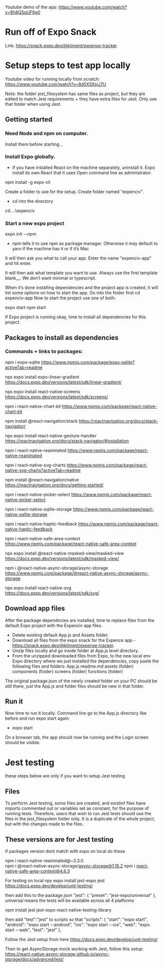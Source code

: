 Youtube demo of the app: https://www.youtube.com/watch?v=8h8QSgUF6g0  

# Run off of Expo Snack

Link: https://snack.expo.dev/@kliment/expense-tracker 


# Setup steps to test app locally

Youtube video for running locally from scratch: https://www.youtube.com/watch?v=8d5XSXsjJ7U

Note: the folder jest_filesystem has same files as project, but they are edited to match Jest requirements + they have extra files for Jest. Only use that folder when using Jest.

## Getting started

### Need Node and npm on computer.
Install them before starting...


### Install Expo globally.

- If you have installed React on the machine separately, uninstall it. Expo install its own React that it uses Open command line as administrator.

npm install -g expo-cli

Create a folder to use for the setup. Create folder named "expenciv".

- cd into the directory

cd …\expenciv

### Start a new expo project 
expo init --npm
- npm  tells it to use npm as package manager. Otherwise it may default to yarn if the machine has it or if it’s Mac

It will then ask you what to call your app. Enter the name "expenciv-app" and hit enter.

It will then ask what template you want to use. Always use the first template blank__. We don’t want minimal or typescript.

When it’s done installing dependencies and the project app is created, it will list some options on how to start the app.
Go into the folder first
cd expenciv-app
Now to start the project use one of both:

expo start
npm start

If Expo project is running okay, time to install all dependencies for this project.

## Packages to install as dependencies

### Commands + links to packages:

npm i expo-sqlite
https://www.npmjs.com/package/expo-sqlite?activeTab=readme

npx expo install expo-linear-gradient
https://docs.expo.dev/versions/latest/sdk/linear-gradient/

npx expo install react-native-screens
https://docs.expo.dev/versions/latest/sdk/screens/

npm i react-native-chart-kit
https://www.npmjs.com/package/react-native-chart-kit

npm install @react-navigation/stack
https://reactnavigation.org/docs/stack-navigator/

npx expo install react-native-gesture-handler
https://reactnavigation.org/docs/stack-navigator/#installation

npm i react-native-reanimated
https://www.npmjs.com/package/react-native-reanimated

npm i react-native-svg-charts
https://www.npmjs.com/package/react-native-svg-charts?activeTab=readme

npm install @react-navigation/native
https://reactnavigation.org/docs/getting-started/

npm i react-native-picker-select
https://www.npmjs.com/package/react-native-picker-select

npm i react-native-sqlite-storage
https://www.npmjs.com/package/react-native-sqlite-storage

npm i react-native-haptic-feedback
https://www.npmjs.com/package/react-native-haptic-feedback

npm i react-native-safe-area-context
https://www.npmjs.com/package/react-native-safe-area-context

npx expo install @react-native-masked-view/masked-view
https://docs.expo.dev/versions/latest/sdk/masked-view/

npm i @react-native-async-storage/async-storage
https://www.npmjs.com/package/@react-native-async-storage/async-storage

npx expo install react-native-svg
https://docs.expo.dev/versions/latest/sdk/svg/


## Download app files
After the package dependncies are installed, time to replace files from the default Expo project with the Expenciv app files.

- Delete existing default App.js and Assets folder.
- Download all files from the expo snack for the Expence app - https://snack.expo.dev/@kliment/expense-tracker.
- Unzip files locally and go inside folder at App.js level directory.
- From the unzipped downloaded files from Expo, to the new local env Expo directory where we just installed the dependencies, copy paste the following files and folders:
App.js
readme.md 
assets (folder)
components (folder)
screens (folder)
functions (folder)

The original package.json of the newly created folder on your PC should be still there, just the App.js and folder files should be new in that folder.

## Run it
Now time to run it locally.
Command line go to the App.js directory like before and run expo start again:
- expo start

On a browser tab, the app should now be running and the Login screen should be visible. 




# Jest testing
these steps below are only if you want to setup Jest testing

## Files
To perform Jest testing, some files are created, and existinf files have imports commented out or variables set as constant, for the purpose of running tests.
Therefore, users that wish to run Jest tests should use the files in the jest_filesystem folder only. It is a duplicate of the whole project, but with the changes made to the files.

## These versions are for Jest testing
if packages version dont match with expo on local
do these

npm i react-native-reanimated@~3.3.0  
npm i @react-native-async-storage/async-storage@1.18.2
npm i react-native-safe-area-context@4.6.3


For testing on local
npx expo install jest-expo jest
https://docs.expo.dev/develop/unit-testing/

then add this to the package.json
"jest": {
    "preset": "jest-expo/universal"
  },
  universal means the tests will be available across all 4 platforms

npm install jest jest-expo react-native-testing-library

then add "test":"jest" to scripts so that 
"scripts": {
    "start": "expo start",
    "android": "expo start --android",
    "ios": "expo start --ios",
    "web": "expo start --web",
    "test": "jest"
  },


Follow the Jest setup from here https://docs.expo.dev/develop/unit-testing/

Then to get AsyncStorage mock working with Jest, follow this setup: https://react-native-async-storage.github.io/async-storage/docs/advanced/jest/


